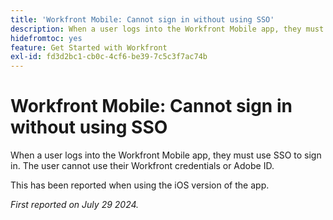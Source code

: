```yaml
---
title: 'Workfront Mobile: Cannot sign in without using SSO'
description: When a user logs into the Workfront Mobile app, they must use SSO to sign in. The user cannot use their Workfront credentials or Adobe ID.
hidefromtoc: yes
feature: Get Started with Workfront
exl-id: fd3d2bc1-cb0c-4cf6-be39-7c5c3f7ac74b
---
```

# Workfront Mobile: Cannot sign in without using SSO

When a user logs into the Workfront Mobile app, they must use SSO to sign in. The user cannot use their Workfront credentials or Adobe ID.

This has been reported when using the iOS version of the app.

_First reported on July 29 2024._
